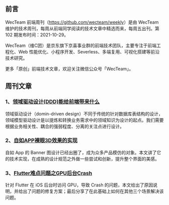 ## 前言

WecTeam 前端周刊（<https://github.com/wecteam/weekly>）是由 WecTeam 维护的技术周刊，每周从前端同学阅读的技术文章中精选而来，每周五出刊。第 102 期发布时间：2021-10-29。

WecTeam（维C团）是京东旗下京喜事业群的前端技术团队，主要专注于前端工程化、Web 性能优化、小程序开发、Severless、多端复用、可视化搭建等前沿技术研究。

更多「原创」前端技术文章，欢迎关注微信公众号「WecTeam」。

## 周刊文章

### 1、[领域驱动设计(DDD)能给前端带来什么](https://mp.weixin.qq.com/s/fCP9Y9naiDvz6lQk3JZVlA)

领域驱动设计（domin-driven design）不同于传统的针对数据库表结构的设计，领域模型驱动设计是以提炼和转换业务需求中的领域知识为设计的起点。我们需要根据业务相关性、耦合的强弱程度、分离的关注点进行设计。

### 2、[自如APP裸眼3D效果的实现](https://juejin.cn/post/6989227733410644005?from=main_page)

自如 App 的 Banner 图设计已经出圈了，成为众多产品模仿的对象。本文讲了它的技术实现，在成熟的设计规范之外做一些尝试和创新，提升整个界面的美感。

### 3、[Flutter难点问题之GPU后台Crash](https://mp.weixin.qq.com/s/KVux8rYCPXcvDODUskinBQ)

针对 Flutter 在 iOS 后台时访问 GPU，导致 Crash 的问题，本文给出了原因说明，并给出了问题的修复方案；最后分享了在此基础上如何在其他三个场景解决该问题。 

